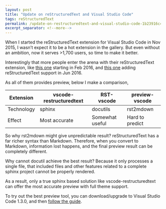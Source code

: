 ```yaml
---
layout: post
title: "Update on reStructuredText and Visual Studio Code"
tags: reStructuredText
permalink: /update-on-restructuredtext-and-visual-studio-code-1b23916c4c0f
excerpt_separator: <!--more-->
---
```

When I started the reStructuredText extension for Visual Studio Code in Nov 2015, I wasn’t expect it to be a hot extension in the gallery. But even without an ambition, now it serves >1,700 users, so time to make it better.
<!--more-->

Interestingly that more people enter the arena with their reStructuredText extension, like [this one](https://github.com/tht13/RST-vscode) starting in Feb 2016, and [this one](https://github.com/searKing/preview-vscode) adding reStructuredText support in Jun 2016.

As all of them provides preview, below I make a comparison,

| Extension | vscode-restructuredtext | RST-vscode | preview-vscode |
| --------- |------------------------ | ---------- | -------------- |
| Technology | sphinx | docutils | rst2mdown |
| Effect | Most accurate | Somewhat useful | Hard to predict |

So why rst2mdown might give unpredictable result? reStructuredText has a far richer syntax than Markdown. Therefore, when you convert to Markdown, information lost happens, and the final preview result can be completely different.

Why cannot docutil achieve the best result? Because it only processes a single file, that included files and other features related to a complete sphinx project cannot be properly rendered.

As a result, only a true sphinx based solution like vscode-restructuredtext can offer the most accurate preview with full theme support.

To try out the best preview tool, you can download/upgrade to Visual Studio Code 1.3.0, and then [follow the guide](https://marketplace.visualstudio.com/items?itemName=lextudio.restructuredtext).
